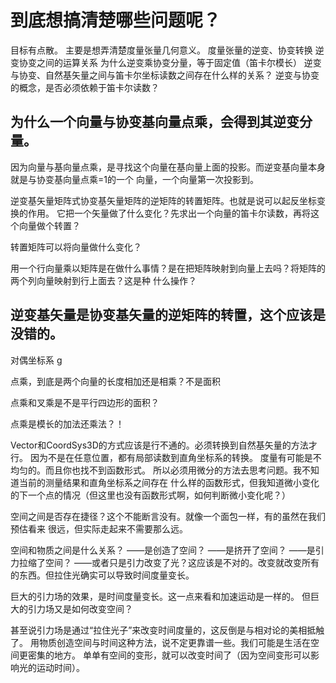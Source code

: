 # 到底想搞清楚哪些问题呢？
目标有点散。
主要是想弄清楚度量张量几何意义。
度量张量的逆变、协变转换
逆变协变之间的运算关系
为什么逆变乘协变分量，等于固定值（笛卡尔模长）
逆变与协变、自然基矢量之间与笛卡尔坐标读数之间存在什么样的关系？
逆变与协变的概念，是否必须依赖于笛卡尔读数？
## 为什么一个向量与协变基向量点乘，会得到其逆变分量。
因为向量与基向量点乘，是寻找这个向量在基向量上面的投影。而逆变基向量本身就是与协变基向量点乘=1的一个
向量，一个向量第一次投影到。

逆变基矢量矩阵式协变基矢量矩阵的逆矩阵的转置矩阵。也就是说可以起反坐标变换的作用。
它把一个矢量做了什么变化？先求出一个向量的笛卡尔读数，再将这个向量做个转置？

转置矩阵可以将向量做什么变化？

用一个行向量乘以矩阵是在做什么事情？是在把矩阵映射到向量上去吗？将矩阵的两个列向量映射到行上面去？这是种
什么操作？

## 逆变基矢量是协变基矢量的逆矩阵的转置，这个应该是没错的。
对偶坐标系 g


点乘，到底是两个向量的长度相加还是相乘？不是面积

点乘和叉乘是不是平行四边形的面积？

点乘是模长的加法还乘法？！


Vector和CoordSys3D的方式应该是行不通的。必须转换到自然基矢量的方法才行。
因为不是在任意位置，都有局部读数到直角坐标系的转换。
度量有可能是不均匀的。而且你也找不到函数形式。
所以必须用微分的方法去思考问题。我不知道当前的测量结果和直角坐标系之间存在
什么样的函数形式，但我知道微小变化的下一个点的情况（但这里也没有函数形式啊，如何判断微小变化呢？）





空间之间是否存在捷径？这个不能断言没有。就像一个面包一样，有的虽然在我们预估看来
很远，但实际走起来不需要那么远。

空间和物质之间是什么关系？
——是创造了空间？
——是挤开了空间？
——是引力拉缩了空间？
——或者只是引力改变了光？这应该是不对的。改变就改变所有的东西。但拉住光确实可以导致时间度量变长。

巨大的引力场的效果，是时间度量变长。这一点来看和加速运动是一样的。
但巨大的引力场又是如何改变空间？

甚至说引力场是通过“拉住光子”来改变时间度量的，这反倒是与相对论的美相抵触了。
用物质创造空间与时间这种方法，说不定更靠谱一些。我们可能是生活在空间更密集的地方。
单单有空间的变形，就可以改变时间了（因为空间变形可以影响光的运动时间）。

